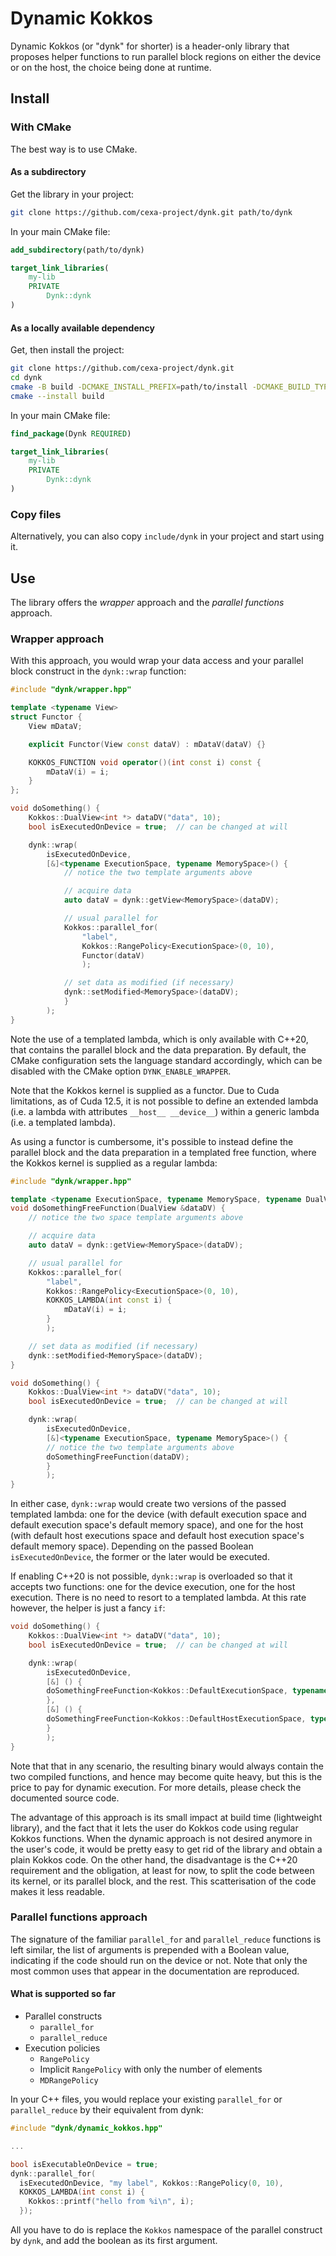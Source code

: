 # Dynamic Kokkos

Dynamic Kokkos (or "dynk" for shorter) is a header-only library that proposes helper functions to run parallel block regions on either the device or on the host, the choice being done at runtime.

## Install

### With CMake

The best way is to use CMake.

#### As a subdirectory

Get the library in your project:

```sh
git clone https://github.com/cexa-project/dynk.git path/to/dynk
```

In your main CMake file:

```cmake
add_subdirectory(path/to/dynk)

target_link_libraries(
    my-lib
    PRIVATE
        Dynk::dynk
)
```

#### As a locally available dependency

Get, then install the project:

```sh
git clone https://github.com/cexa-project/dynk.git
cd dynk
cmake -B build -DCMAKE_INSTALL_PREFIX=path/to/install -DCMAKE_BUILD_TYPE=Release # other Kokkos options here if needed
cmake --install build
```

In your main CMake file:

```cmake
find_package(Dynk REQUIRED)

target_link_libraries(
    my-lib
    PRIVATE
        Dynk::dynk
)
```

### Copy files

Alternatively, you can also copy `include/dynk` in your project and start using it.

## Use

The library offers the *wrapper* approach and the *parallel functions* approach.

### Wrapper approach

With this approach, you would wrap your data access and your parallel block construct in the `dynk::wrap` function:

```cpp
#include "dynk/wrapper.hpp"

template <typename View>
struct Functor {
    View mDataV;

    explicit Functor(View const dataV) : mDataV(dataV) {}

    KOKKOS_FUNCTION void operator()(int const i) const {
        mDataV(i) = i;
    }
};

void doSomething() {
    Kokkos::DualView<int *> dataDV("data", 10);
    bool isExecutedOnDevice = true;  // can be changed at will

    dynk::wrap(
        isExecutedOnDevice,
        [&]<typename ExecutionSpace, typename MemorySpace>() {
            // notice the two template arguments above

            // acquire data
            auto dataV = dynk::getView<MemorySpace>(dataDV);

            // usual parallel for
            Kokkos::parallel_for(
                "label",
                Kokkos::RangePolicy<ExecutionSpace>(0, 10),
                Functor(dataV)
                );

            // set data as modified (if necessary)
            dynk::setModified<MemorySpace>(dataDV);
            }
        );
}
```

Note the use of a templated lambda, which is only available with C++20, that contains the parallel block and the data preparation.
By default, the CMake configuration sets the language standard accordingly, which can be disabled with the CMake option `DYNK_ENABLE_WRAPPER`.

Note that the Kokkos kernel is supplied as a functor.
Due to Cuda limitations, as of Cuda 12.5, it is not possible to define an extended lambda (i.e. a lambda with attributes `__host__ __device__`) within a generic lambda (i.e. a templated lambda).

As using a functor is cumbersome, it's possible to instead define the parallel block and the data preparation in a templated free function, where the Kokkos kernel is supplied as a regular lambda:

```cpp
#include "dynk/wrapper.hpp"

template <typename ExecutionSpace, typename MemorySpace, typename DualView>
void doSomethingFreeFunction(DualView &dataDV) {
    // notice the two space template arguments above

    // acquire data
    auto dataV = dynk::getView<MemorySpace>(dataDV);

    // usual parallel for
    Kokkos::parallel_for(
        "label",
        Kokkos::RangePolicy<ExecutionSpace>(0, 10),
        KOKKOS_LAMBDA(int const i) {
            mDataV(i) = i;
        }
        );

    // set data as modified (if necessary)
    dynk::setModified<MemorySpace>(dataDV);
}

void doSomething() {
    Kokkos::DualView<int *> dataDV("data", 10);
    bool isExecutedOnDevice = true;  // can be changed at will

    dynk::wrap(
        isExecutedOnDevice,
        [&]<typename ExecutionSpace, typename MemorySpace>() {
        // notice the two template arguments above
        doSomethingFreeFunction(dataDV);
        }
        );
}
```

In either case, `dynk::wrap` would create two versions of the passed templated lambda: one for the device (with default execution space and default execution space's default memory space), and one for the host (with default host executions space and default host execution space's default memory space).
Depending on the passed Boolean `isExecutedOnDevice`, the former or the later would be executed.

If enabling C++20 is not possible, `dynk::wrap` is overloaded so that it accepts two functions: one for the device execution, one for the host execution.
There is no need to resort to a templated lambda.
At this rate however, the helper is just a fancy `if`:

```cpp
void doSomething() {
    Kokkos::DualView<int *> dataDV("data", 10);
    bool isExecutedOnDevice = true;  // can be changed at will

    dynk::wrap(
        isExecutedOnDevice,
        [&] () {
        doSomethingFreeFunction<Kokkos::DefaultExecutionSpace, typename Kokkos::DefaultExecutionSpace::memory_space>(dataDV);
        },
        [&] () {
        doSomethingFreeFunction<Kokkos::DefaultHostExecutionSpace, typename Kokkos::DefaultHostExecutionSpace::memory_space>(dataDV);
        }
        );
}
```

Note that that in any scenario, the resulting binary would always contain the two compiled functions, and hence may become quite heavy, but this is the price to pay for dynamic execution.
For more details, please check the documented source code.

The advantage of this approach is its small impact at build time (lightweight library), and the fact that it lets the user do Kokkos code using regular Kokkos functions.
When the dynamic approach is not desired anymore in the user's code, it would be pretty easy to get rid of the library and obtain a plain Kokkos code.
On the other hand, the disadvantage is the C++20 requirement and the obligation, at least for now, to split the code between its kernel, or its parallel block, and the rest.
This scatterisation of the code makes it less readable.

### Parallel functions approach

The signature of the familiar `parallel_for` and `parallel_reduce` functions is left similar, the list of arguments is prepended with a Boolean value, indicating if the code should run on the device or not.
Note that only the most common uses that appear in the documentation are reproduced.

#### What is supported so far

- Parallel constructs
  - `parallel_for`
  - `parallel_reduce`
- Execution policies
  - `RangePolicy`
  - Implicit `RangePolicy` with only the number of elements
  - `MDRangePolicy`

In your C++ files, you would replace your existing `parallel_for` or `parallel_reduce` by their equivalent from dynk:

```cpp
#include "dynk/dynamic_kokkos.hpp"

...

bool isExecutableOnDevice = true;
dynk::parallel_for(
  isExecutedOnDevice, "my label", Kokkos::RangePolicy(0, 10),
  KOKKOS_LAMBDA(int const i) {
    Kokkos::printf("hello from %i\n", i);
  });
```

All you have to do is replace the `Kokkos` namespace of the parallel construct by `dynk`, and add the boolean as its first argument.
